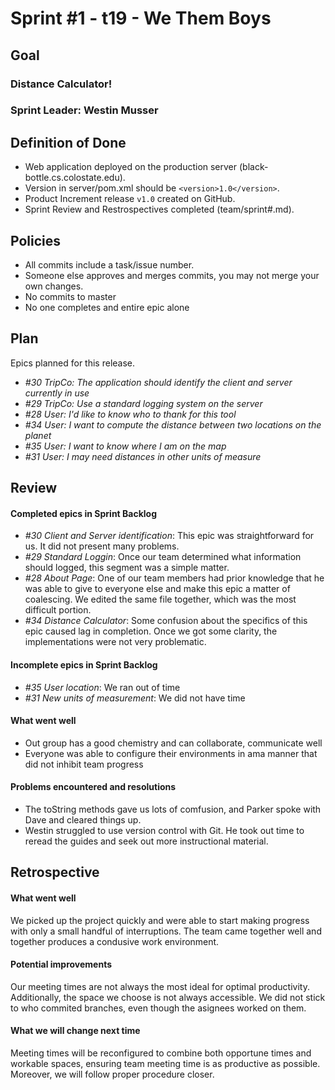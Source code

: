 # Sprint #1 - t19 - We Them Boys

## Goal

### Distance Calculator!
### Sprint Leader: Westin Musser

## Definition of Done

* Web application deployed on the production server (black-bottle.cs.colostate.edu).
* Version in server/pom.xml should be `<version>1.0</version>`.
* Product Increment release `v1.0` created on GitHub.
* Sprint Review and Restrospectives completed (team/sprint#.md).

## Policies

* All commits include a task/issue number.
* Someone else approves and merges commits, you may not merge your own changes.
* No commits to master
* No one completes and entire epic alone

## Plan

Epics planned for this release.

* *#30 TripCo: The application should identify the client and server currently in use*
* *#29 TripCo: Use a standard logging system on the server*
* *#28 User: I'd like to know who to thank for this tool*
* *#34 User: I want to compute the distance between two locations on the planet*
* *#35 User: I want to know where I am on the map*
* *#31 User: I may need distances in other units of measure*


## Review

#### Completed epics in Sprint Backlog 
* *#30 Client and Server identification*: This epic was straightforward for us. It did not present many problems.
* *#29 Standard Loggin*: Once our team determined what information should logged, this segment was a simple matter.
* *#28 About Page*: One of our team members had prior knowledge that he was able to give to everyone else and make this epic a matter of coalescing. We edited the same file together, which was the most difficult portion.
* *#34 Distance Calculator*: Some confusion about the specifics of this epic caused lag in completion. Once we got some clarity, the implementations were not very problematic.

#### Incomplete epics in Sprint Backlog 
* *#35 User location*: We ran out of time
* *#31 New units of measurement*: We did not have time

#### What went well
* Out group has a good chemistry and can collaborate, communicate well
* Everyone was able to configure their environments in ama manner that did not inhibit team progress

#### Problems encountered and resolutions
* The toString methods gave us lots of comfusion, and Parker spoke with Dave and cleared things up. 
* Westin struggled to use version control with Git. He took out time to reread the guides and seek out more instructional material. 

## Retrospective

#### What went well
We picked up the project quickly and were able to start making progress with only a small handful of interruptions. The team came together well and together produces a condusive work environment. 

#### Potential improvements
Our meeting times are not always the most ideal for optimal productivity. Additionally, the space we choose is not always accessible. We did not stick to who commited branches, even though the asignees worked on them. 

#### What we will change next time
Meeting times will be reconfigured to combine both opportune times and workable spaces, ensuring team meeting time is as productive as possible. Moreover, we will follow proper procedure closer.
